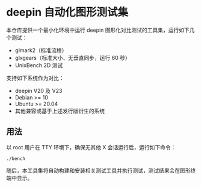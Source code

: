 deepin 自动化图形测试集
===

本仓库提供一个最小化环境中运行 deepin 图形化对比测试的工具集，运行如下几个测试：

- glmark2（标准流程）
- glxgears（标准大小、无垂直同步，运行 60 秒）
- UnixBench 2D 测试

支持如下系统作为对比：

- deepin V20 及 V23
- Debian >= 10
- Ubuntu >= 20.04
- 其他兼容或基于上述发行版衍生的系统

用法
---

以 root 用户在 TTY 环境下，确保无其他 X 会话运行后，运行如下命令：

```
./bench
```

随后，本工具集将自动构建和安装相关测试工具并执行测试，测试结果会在图形终端中显示。
